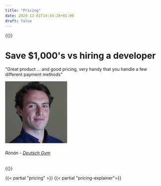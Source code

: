```yaml
---
title: "Pricing"
date: 2020-12-01T14:54:28+01:00
draft: false
---
```


{{<rawhtml>}}
<h1 class="text-gray-800 text-3xl md:text-4xl lg:text-5xl font-bold mb-2 md:mb-4 lg:mb-8">
    Save $1,000's vs hiring a developer
</h1>
 <div class="w-full md:w-1/2 mx-auto rounded-lg bg-white border border-gray-200 p-5 text-gray-800 font-light">
    <div class="w-full">
        <p class="text-lg leading-tight"><span class="text-lg leading-none italic font-bold text-gray-400 mr-1">"</span><span class="font-bold">Great product</span> ... and good pricing, very handy that you handle a few different payment methods<span class="text-lg leading-none italic font-bold text-gray-400 ml-1">"</span></p>
    </div>
    <div class="w-full flex mt-4 items-center">
        <div class="overflow-hidden rounded-full w-10 h-10 bg-gray-50 border border-gray-200">
            <img src="/img/testimonials/testimonial-ronan.jpeg" alt="">
        </div>
        <div class="flex-grow pl-3">
            <h6 class="font-bold text-sm uppercase text-gray-600">Rónán - <a href="https://www.deutschgym.com/?utm_source=pricewell">Deutsch Gym</a></h6>
        </div>
    </div>
</div>
{{</rawhtml>}}

{{< partial "pricing" >}}
{{< partial "pricing-explainer">}}